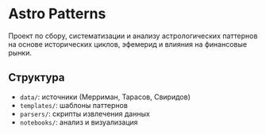 # Astro Patterns

Проект по сбору, систематизации и анализу астрологических паттернов на основе исторических циклов, эфемерид и влияния на финансовые рынки.

## Структура
- `data/`: источники (Мерриман, Тарасов, Свиридов)
- `templates/`: шаблоны паттернов
- `parsers/`: скрипты извлечения данных
- `notebooks/`: анализ и визуализация
